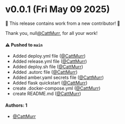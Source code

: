 # v0.0.1 (Fri May 09 2025)

:tada: This release contains work from a new contributor! :tada:

Thank you, null[@CattMurr](https://github.com/CattMurr), for all your work!

#### ⚠️ Pushed to `main`

- Added deploy.yml file ([@CattMurr](https://github.com/CattMurr))
- Added release.yml file ([@CattMurr](https://github.com/CattMurr))
- Added deploy.sh file ([@CattMurr](https://github.com/CattMurr))
- Added .autorc file ([@CattMurr](https://github.com/CattMurr))
- Added amber.yaml secrets file ([@CattMurr](https://github.com/CattMurr))
- Added flask quickstart ([@CattMurr](https://github.com/CattMurr))
- create .docker-compose.yml ([@CattMurr](https://github.com/CattMurr))
- create README.md ([@CattMurr](https://github.com/CattMurr))

#### Authors: 1

- [@CattMurr](https://github.com/CattMurr)
